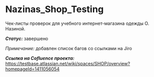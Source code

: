 # Nazinas_Shop_Testing
Чек-листы проверок для учебного интернет-магазина одежды О. Назиной.

***Статус:*** завершено

*Примечание:* добавлен список багов со ссылками на Jiro

***Ссылка на Cofluence проекта:***
https://testbase.atlassian.net/wiki/spaces/SHOP/overview?homepageId=1411056054

